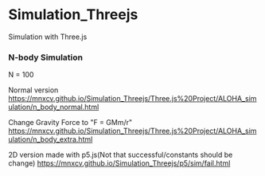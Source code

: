 # Simulation_Threejs
Simulation with Three.js

### N-body Simulation

N = 100

Normal version
https://mnxcv.github.io/Simulation_Threejs/Three.js%20Project/ALOHA_simulation/n_body_normal.html

Change Gravity Force to "F = GMm/r" 
https://mnxcv.github.io/Simulation_Threejs/Three.js%20Project/ALOHA_simulation/n_body_extra.html

2D version made with p5.js(Not that successful/constants should be change)
https://mnxcv.github.io/Simulation_Threejs/p5/sim/fail.html
